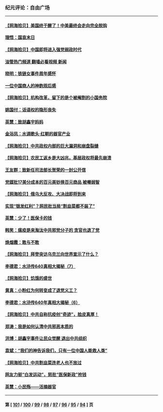 ### 纪元评论：自由广场
---
#### [【网海拾贝】美国终于醒了！中美最终会走向完全脱钩](../../pages/nsc993/n13942246.md?03050330) 
#### [理悟：国哀末日](../../pages/nsc993/n13942484.md?03050330) 
#### [【网海拾贝】中国即将进入强党弱政时代](../../pages/nsc993/n13940669.md?03050330) 
#### [油管热门频道 翻墙必看视频 新闻](ok?03050330)
#### [晓明：铁链女事件周年感怀](../../pages/nsc993/n13940319.md?03050330) 
#### [一位中国商人的神韵观后感](../../pages/nsc993/n13939585.md?03050330) 
#### [【网海拾贝】机构改革，留下的是个被阉割的小国务院](../../pages/nsc993/n13939947.md?03050330) 
#### [姚国付：话语权的隐形丧失](../../pages/nsc993/n13939077.md?03050330) 
#### [英慧：致胡鑫宇妈妈](../../pages/nsc993/n13939332.md?03050330) 
#### [金浴凤：水调歌头·红朝的器官产业](../../pages/nsc993/n13939150.md?03050330) 
#### [【网海拾贝】中共政权内部的巨大漏洞和崩盘裂缝](../../pages/nsc993/n13939066.md?03050330) 
#### [【网海拾贝】农民工返乡是大凶兆，基层政权将最先崩溃](../../pages/nsc993/n13938719.md?03050330) 
#### [王友群：致新任司法部长贺荣的一封公开信](../../pages/nsc993/n13938195.md?03050330) 
#### [党媒批17美分成本的百元美钞换百元商品 被嘲弱智](../../pages/nsc993/n13937780.md?03050330) 
#### [【网海拾贝】俄乌大反攻、大决战即将到来](../../pages/nsc993/n13937169.md?03050330) 
#### [实现“银发红利”？网民批当局“割韭菜都不装了”](../../pages/nsc993/n13935937.md?03050330) 
#### [英慧：少了！医保卡的钱](../../pages/nsc993/n13935476.md?03050330) 
#### [韩笑：瘟疫是来淘汰中共邪党分子的 贪官也退了党](../../pages/nsc993/n13935459.md?03050330) 
#### [焕烟霞：敢与不敢](../../pages/nsc993/n13935368.md?03050330) 
#### [【网海拾贝】拜登突访乌克兰向世界宣示了什么？](../../pages/nsc993/n13935345.md?03050330) 
#### [李德君：水浒传640真相大揭秘（7）](../../pages/nsc993/n13935185.md?03050330) 
#### [【网海拾贝】饥饿的盛世](../../pages/nsc993/n13934650.md?03050330) 
#### [黄真：小粉红为何转变成了退党义工？](../../pages/nsc993/n13933749.md?03050330) 
#### [李德君：水浒传640年真相大揭秘（6）](../../pages/nsc993/n13933774.md?03050330) 
#### [【网海拾贝】中共自称抗疫创“奇迹”，脸皮真厚！](../../pages/nsc993/n13933756.md?03050330) 
#### [郑涛：我是如何认清中共邪恶本质的](../../pages/nsc993/n13933632.md?03050330) 
#### [洪博：胡鑫宇事件让民众觉醒 退出中共组织](../../pages/nsc993/n13933571.md?03050330) 
#### [袁斌：“我们的神告诉我们，只有一位中国人能救人类”](../../pages/nsc993/n13933240.md?03050330) 
#### [【网海拾贝】中共割韭菜连老人也不放过](../../pages/nsc993/n13933148.md?03050330) 
#### [网友力挺“白发运动”，怒批“医保新政”抢钱](../../pages/nsc993/n13932475.md?03050330) 
#### [英慧：小民殇——活摘器官](../../pages/nsc993/n13931859.md?03050330) 

---
#### 第 [ [101](./101.md?03050330) / [100](./100.md?03050330) / [99](./99.md?03050330) / [98](./98.md?03050330) / [97](./97.md?03050330) / [96](./96.md?03050330) / [95](./95.md?03050330) / [94](./94.md?03050330) ] 页
